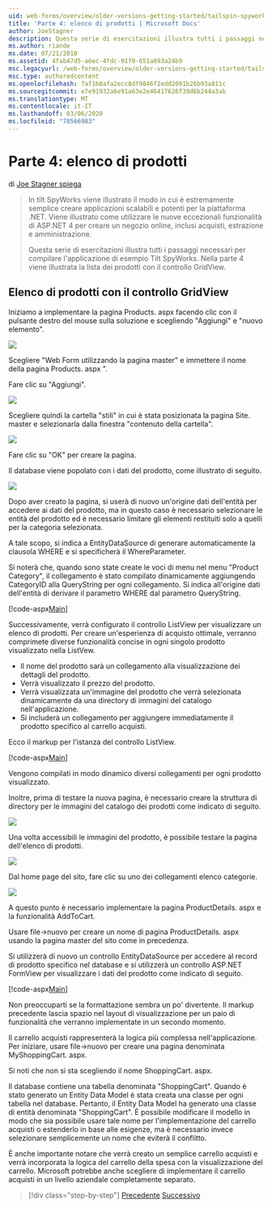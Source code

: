 ```yaml
---
uid: web-forms/overview/older-versions-getting-started/tailspin-spyworks/tailspin-spyworks-part-4
title: 'Parte 4: elenco di prodotti | Microsoft Docs'
author: JoeStagner
description: Questa serie di esercitazioni illustra tutti i passaggi necessari per compilare l'applicazione di esempio Tilt SpyWorks. Nella parte 4 viene illustrata la lista dei prodotti con il contr GridView...
ms.author: riande
ms.date: 07/21/2010
ms.assetid: 4fab47d5-a6ec-4fdc-91f0-651a093a24b9
msc.legacyurl: /web-forms/overview/older-versions-getting-started/tailspin-spyworks/tailspin-spyworks-part-4
msc.type: authoredcontent
ms.openlocfilehash: 7af1b8afa2ecc8df9846f2edd2091b26b93a811c
ms.sourcegitcommit: e7e91932a6e91a63e2e46417626f39d6b244a3ab
ms.translationtype: MT
ms.contentlocale: it-IT
ms.lasthandoff: 03/06/2020
ms.locfileid: "78566983"
---
```

# <a name="part-4-listing-products"></a>Parte 4: elenco di prodotti

di [Joe Stagner spiega](https://github.com/JoeStagner)

> In tilt SpyWorks viene illustrato il modo in cui è estremamente semplice creare applicazioni scalabili e potenti per la piattaforma .NET. Viene illustrato come utilizzare le nuove eccezionali funzionalità di ASP.NET 4 per creare un negozio online, inclusi acquisti, estrazione e amministrazione.
> 
> Questa serie di esercitazioni illustra tutti i passaggi necessari per compilare l'applicazione di esempio Tilt SpyWorks. Nella parte 4 viene illustrata la lista dei prodotti con il controllo GridView.

## <a id="_Toc260221670"></a>Elenco di prodotti con il controllo GridView

Iniziamo a implementare la pagina Products. aspx facendo clic con il pulsante destro del mouse sulla soluzione e scegliendo "Aggiungi" e "nuovo elemento".

![](tailspin-spyworks-part-4/_static/image1.jpg)

Scegliere "Web Form utilizzando la pagina master" e immettere il nome della pagina Products. aspx ".

Fare clic su "Aggiungi".

![](tailspin-spyworks-part-4/_static/image2.jpg)

Scegliere quindi la cartella "stili" in cui è stata posizionata la pagina Site. master e selezionarla dalla finestra "contenuto della cartella".

![](tailspin-spyworks-part-4/_static/image3.jpg)

Fare clic su "OK" per creare la pagina.

Il database viene popolato con i dati del prodotto, come illustrato di seguito.

![](tailspin-spyworks-part-4/_static/image4.jpg)

Dopo aver creato la pagina, si userà di nuovo un'origine dati dell'entità per accedere ai dati del prodotto, ma in questo caso è necessario selezionare le entità del prodotto ed è necessario limitare gli elementi restituiti solo a quelli per la categoria selezionata.

A tale scopo, si indica a EntityDataSource di generare automaticamente la clausola WHERE e si specificherà il WhereParameter.

Si noterà che, quando sono state create le voci di menu nel menu "Product Category", il collegamento è stato compilato dinamicamente aggiungendo CategoryID alla QueryString per ogni collegamento. Si indica all'origine dati dell'entità di derivare il parametro WHERE dal parametro QueryString.

[!code-aspx[Main](tailspin-spyworks-part-4/samples/sample1.aspx)]

Successivamente, verrà configurato il controllo ListView per visualizzare un elenco di prodotti. Per creare un'esperienza di acquisto ottimale, verranno comprimete diverse funzionalità concise in ogni singolo prodotto visualizzato nella ListVew.

- Il nome del prodotto sarà un collegamento alla visualizzazione dei dettagli del prodotto.
- Verrà visualizzato il prezzo del prodotto.
- Verrà visualizzata un'immagine del prodotto che verrà selezionata dinamicamente da una directory di immagini del catalogo nell'applicazione.
- Si includerà un collegamento per aggiungere immediatamente il prodotto specifico al carrello acquisti.

Ecco il markup per l'istanza del controllo ListView.

[!code-aspx[Main](tailspin-spyworks-part-4/samples/sample2.aspx)]

Vengono compilati in modo dinamico diversi collegamenti per ogni prodotto visualizzato.

Inoltre, prima di testare la nuova pagina, è necessario creare la struttura di directory per le immagini del catalogo dei prodotti come indicato di seguito.

![](tailspin-spyworks-part-4/_static/image1.png)

Una volta accessibili le immagini del prodotto, è possibile testare la pagina dell'elenco di prodotti.

![](tailspin-spyworks-part-4/_static/image5.jpg)

Dal home page del sito, fare clic su uno dei collegamenti elenco categorie.

![](tailspin-spyworks-part-4/_static/image6.jpg)

A questo punto è necessario implementare la pagina ProductDetails. aspx e la funzionalità AddToCart.

Usare file-&gt;nuovo per creare un nome di pagina ProductDetails. aspx usando la pagina master del sito come in precedenza.

Si utilizzerà di nuovo un controllo EntityDataSource per accedere al record di prodotto specifico nel database e si utilizzerà un controllo ASP.NET FormView per visualizzare i dati del prodotto come indicato di seguito.

[!code-aspx[Main](tailspin-spyworks-part-4/samples/sample3.aspx)]

Non preoccuparti se la formattazione sembra un po' divertente. Il markup precedente lascia spazio nel layout di visualizzazione per un paio di funzionalità che verranno implementate in un secondo momento.

Il carrello acquisti rappresenterà la logica più complessa nell'applicazione. Per iniziare, usare file-&gt;nuovo per creare una pagina denominata MyShoppingCart. aspx.

Si noti che non si sta scegliendo il nome ShoppingCart. aspx.

Il database contiene una tabella denominata "ShoppingCart". Quando è stato generato un Entity Data Model è stata creata una classe per ogni tabella nel database. Pertanto, il Entity Data Model ha generato una classe di entità denominata "ShoppingCart". È possibile modificare il modello in modo che sia possibile usare tale nome per l'implementazione del carrello acquisti o estenderlo in base alle esigenze, ma è necessario invece selezionare semplicemente un nome che eviterà il conflitto.

È anche importante notare che verrà creato un semplice carrello acquisti e verrà incorporata la logica del carrello della spesa con la visualizzazione del carrello. Microsoft potrebbe anche scegliere di implementare il carrello acquisti in un livello aziendale completamente separato.

> [!div class="step-by-step"]
> [Precedente](tailspin-spyworks-part-3.md)
> [Successivo](tailspin-spyworks-part-5.md)
